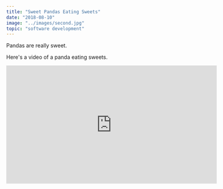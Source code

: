 ```yaml
---
title: "Sweet Pandas Eating Sweets"
date: "2018-08-10"
image: "../images/second.jpg"
topic: "software development"
---
```


Pandas are really sweet.

Here's a video of a panda eating sweets.

<iframe width="560" height="315" src="https://www.youtube.com/embed/4n0xNbfJLR8" frameborder="0" allowfullscreen></iframe>
